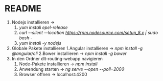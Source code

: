 # README #

1. Nodejs installieren → 
	1. *yum install epel-release*
	2. *curl --silent --location https://rpm.nodesource.com/setup_8.x | sudo bash -*
	3. *yum install -y nodejs*
2. Globale Pakete installieren 
	1.Angular installieren → *npm install -g @angular/cli*
	2.Bower installieren → *npm install -g bower*
3. In den Ordner dlt-routing-webapp navigieren 
	1. Node-Pakete installieren → *npm install*
	2. Anwendung starten → *ng serve --open --poll=2000* 
	3. Browser öffnen → localhost:4200






